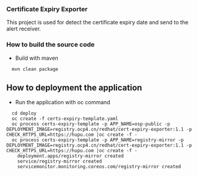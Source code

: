 ### Certificate Expiry Exporter
This project is used for detect the certificate expiry date and send to the alert receiver.


### How to build the source code
- Build with maven
```
  mvn clean package
```

## How to deployment the application
- Run the application with oc command
```
  cd deploy
  oc create -f certs-expiry-template.yaml
  oc process certs-expiry-template -p APP_NAME=osp-public -p DEPLOYMENT_IMAGE=registry.ocp4.cn/redhat/cert-expiry-exporter:1.1 -p CHECK_HTTPS_URL=https://hupu.com |oc create -f -
  oc process certs-expiry-template -p APP_NAME=registry-mirror -p DEPLOYMENT_IMAGE=registry.ocp4.cn/redhat/cert-expiry-exporter:1.1 -p CHECK_HTTPS_URL=https://hupu.com |oc create -f -
    deployment.apps/registry-mirror created
    service/registry-mirror created
    servicemonitor.monitoring.coreos.com/registry-mirror created
```





